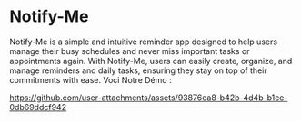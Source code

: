 # Notify-Me
Notify-Me is a simple and intuitive reminder app designed to help users manage their busy schedules and never miss important tasks or appointments again. With Notify-Me, users can easily create, organize, and manage reminders and daily tasks, ensuring they stay on top of their commitments with ease.
Voci Notre Démo : 

https://github.com/user-attachments/assets/93876ea8-b42b-4d4b-b1ce-0db69ddcf942

